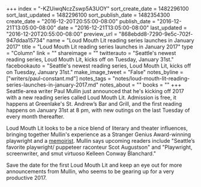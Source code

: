 +++
index = "-KZUiwqNczZswp5A3UOY"
sort_create_date = 1482296100
sort_last_updated = 1482296100
sort_publish_date = 1482354300
create_date = "2016-12-20T20:55:00-08:00"
publish_date = "2016-12-21T13:05:00-08:00"
date = "2016-12-21T13:05:00-08:00"
last_updated = "2016-12-20T20:55:00-08:00"
preview_url = "868ebdd8-7290-9e5c-702f-947ddaa15734"
name = "Loud Mouth Lit reading series launches in January 2017"
title = "Loud Mouth Lit reading series launches in January 2017"
type = "Column"
link = ""
shareimage = ""
twitterauto = "Seattle's newest reading series, Loud Mouth Lit, kicks off on Tuesday, January 31st."
facebookauto = "Seattle's newest reading series, Loud Mouth Lit, kicks off on Tuesday, January 31st."
make_image_tweet = "False"
notes_byline = ["writers/paul-constant.md"]
notes_tags = "notes/loud-mouth-lit-reading-series-launches-in-january-2017.md"
notes_about = ""
books = ""
+++
Seattle-area writer Paul Mullin just announced that he's kicking off 2017 with a new reading series called Loud Mouth Lit. Admission is free, it happens at Greenlake's St. Andrew’s Bar and Grill, and the first reading happens on January 31st at 8 pm, with new outings on the last Tuesday of every month thereafter.

Loud Mouth Lit looks to be a nice blend of literary and theater influences, bringing together Mullin's experience as a Stranger Genius Award-winning playwright and a [memoirist](https://www.facebook.com/theStartingGateBook/). Mullin says upcoming readers include "Seattle’s favorite playwright/ puppeteer raconteur Scot Augustson" and "Playwright, screenwriter, and smut virtuoso Kelleen Conway Blanchard." 

Save the date for the first Loud Mouth Lit and keep an eye out for more announcements from Mullin, who seems to be gearing up for a very productive 2017.